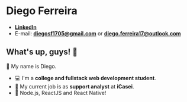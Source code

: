 <!--
### Hi there 👋

**diegods-ferreira/diegods-ferreira** is a ✨ _special_ ✨ repository because its `README.md` (this file) appears on your GitHub profile.

Here are some ideas to get you started:

- 🔭 I’m currently working on ...
- 🌱 I’m currently learning ...
- 👯 I’m looking to collaborate on ...
- 🤔 I’m looking for help with ...
- 💬 Ask me about ...
- 📫 How to reach me: ...
- 😄 Pronouns: ...
- ⚡ Fun fact: ...
-->

# Diego Ferreira
- **[LinkedIn](https://www.linkedin.com/in/diego-de-souza-ferreira/)**
- E-mail: **diegosf1705@gmail.com** or **diego.ferreira17@outlook.com**

## What's up, guys! 👋

📖 My name is Diego.

- 💻 I'm a **college and fullstack web development student**.
- 🏢 My current job is as **support analyst** at **iCasei**.
- 💙 Node.js, ReactJS and React Native!
